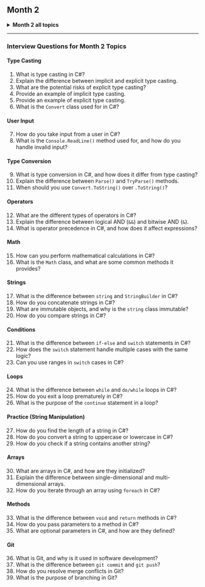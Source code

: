 ## **Month 2**

<details>
<summary><strong>Month 2 all topics</strong></summary>

### Week 6 - Day 1 (13.10.2024)
- Type Casting in C#
- User Input in C#

### Week 7 - Day 1 (19.10.2024)
- Demystifying Type Conversion in C#: A Comprehensive Guide
- C# Operators
- C# Math

### Week 8 - Day 1 (26.10.2024)
- C# Strings

### Week 8 - Day 2 (27.10.2024)
- Difference Between String and StringBuilder in C#
- C# If ... Else
- C# Switch

### Week 9 - Day 1 (03.11.2024)
- Code Practice (String Manipulation)

### Week 10 - Day 1 (09.11.2024)
- C# While Loop
- C# Do/While Loop
- C# For Loop
- C# Break and Continue

### Week 11 - Day 1 (11.11.2024)
- Practice
- ATM Program

### Week 12 - Day 1 (17.11.2024)
- C# Arrays
- C# Methods
- Git

</details>

---

### **Interview Questions for Month 2 Topics**

#### **Type Casting**
1. What is type casting in C#?
2. Explain the difference between implicit and explicit type casting.
3. What are the potential risks of explicit type casting?
4. Provide an example of implicit type casting.
5. Provide an example of explicit type casting.
6. What is the `Convert` class used for in C#?

#### **User Input**
7. How do you take input from a user in C#?
8. What is the `Console.ReadLine()` method used for, and how do you handle invalid input?

#### **Type Conversion**
9. What is type conversion in C#, and how does it differ from type casting?
10. Explain the difference between `Parse()` and `TryParse()` methods.
11. When should you use `Convert.ToString()` over `.ToString()`?

#### **Operators**
12. What are the different types of operators in C#?
13. Explain the difference between logical AND (`&&`) and bitwise AND (`&`).
14. What is operator precedence in C#, and how does it affect expressions?

#### **Math**
15. How can you perform mathematical calculations in C#?
16. What is the `Math` class, and what are some common methods it provides?

#### **Strings**
17. What is the difference between `string` and `StringBuilder` in C#?
18. How do you concatenate strings in C#?
19. What are immutable objects, and why is the `string` class immutable?
20. How do you compare strings in C#?

#### **Conditions**
21. What is the difference between `if-else` and `switch` statements in C#?
22. How does the `switch` statement handle multiple cases with the same logic?
23. Can you use ranges in `switch` cases in C#?

#### **Loops**
24. What is the difference between `while` and `do/while` loops in C#?
25. How do you exit a loop prematurely in C#?
26. What is the purpose of the `continue` statement in a loop?

#### **Practice (String Manipulation)**
27. How do you find the length of a string in C#?
28. How do you convert a string to uppercase or lowercase in C#?
29. How do you check if a string contains another string?

#### **Arrays**
30. What are arrays in C#, and how are they initialized?
31. Explain the difference between single-dimensional and multi-dimensional arrays.
32. How do you iterate through an array using `foreach` in C#?

#### **Methods**
33. What is the difference between `void` and `return` methods in C#?
34. How do you pass parameters to a method in C#?
35. What are optional parameters in C#, and how are they defined?

#### **Git**
36. What is Git, and why is it used in software development?
37. What is the difference between `git commit` and `git push`?
38. How do you resolve merge conflicts in Git?
39. What is the purpose of branching in Git?

